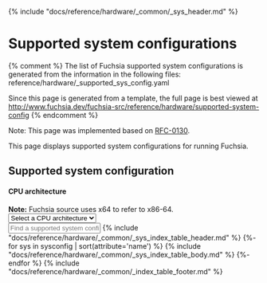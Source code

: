 {% include "docs/reference/hardware/_common/_sys_header.md" %}

# Supported system configurations

{% comment %}
The list of Fuchsia supported system configurations is generated from the
information in the following files:
reference/hardware/_supported_sys_config.yaml

Since this page is generated from a template, the full page is best viewed at
http://www.fuchsia.dev/fuchsia-src/reference/hardware/supported-system-config
{% endcomment %}

Note: This page was implemented based on
[RFC-0130](contribute/governance/rfcs/0130_supported_hardware.md).

This page displays supported system configurations for running Fuchsia.

<a name="system-config"><h2>Supported system configuration</h2></a>
<div class="form-checkbox">
  <h4 class="showalways">CPU architecture</h4>
  <aside class="note"><b>Note:</b> Fuchsia source uses x64 to refer to x86-64.</aside>
<devsite-select id="filter-selection">
  <select>
  <option>Select a CPU architecture</option>
  {%- for arc in architecture %}
    {%- set found=false %}
    {%- for sys in sysconfig %}
          {%- if arc == sys.architecture %}
            {%- set found=true %}
          {%- endif %}
    {%- endfor %}
    {%- if found %}
      <option>{{ arc }}</option>
    {%- endif %}
  {%- endfor %}
  </select>
</devsite-select>
  <devsite-filter match="all" select-el-container-id="filter-selection" sortable="0">
  <br>
  <input type="text" placeholder="Find a supported system configuration" column="all">
{% include "docs/reference/hardware/_common/_sys_index_table_header.md" %}
{%- for sys in sysconfig | sort(attribute='name') %}
        {% include "docs/reference/hardware/_common/_sys_index_table_body.md" %}
{%- endfor %}
{% include "docs/reference/hardware/_common/_index_table_footer.md" %}
</div>